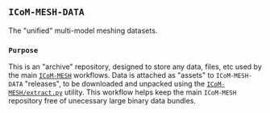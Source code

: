 ## `ICoM-MESH-DATA`

The "unified" multi-model meshing datasets.

### `Purpose`

This is an "archive" repository, designed to store any data, files, etc used by the main <a href="https://github.com/DOE-ICoM/icom-mesh">`ICoM-MESH`</a> workflows. Data is attached as "assets" to `ICoM-MESH-DATA` "releases", to be downloaded and unpacked using the <a href="https://github.com/DOE-ICoM/icom-mesh">`ICoM-MESH/extract.py`</a> utility. This workflow helps keep the main `ICoM-MESH` repository free of unecessary large binary data bundles.
